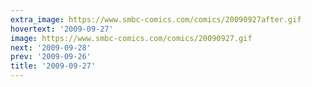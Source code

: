 ```yaml
---
extra_image: https://www.smbc-comics.com/comics/20090927after.gif
hovertext: '2009-09-27'
image: https://www.smbc-comics.com/comics/20090927.gif
next: '2009-09-28'
prev: '2009-09-26'
title: '2009-09-27'
---
```

